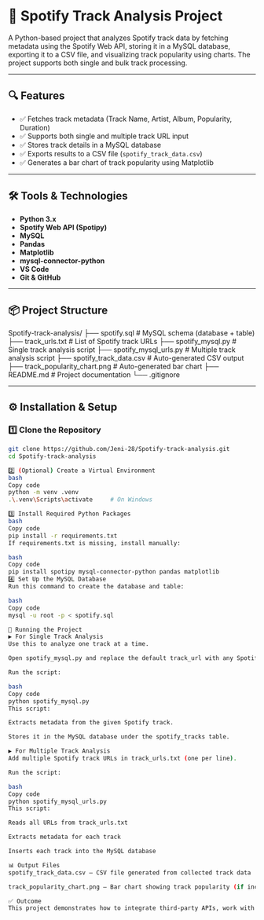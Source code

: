 # 🎵 Spotify Track Analysis Project

A Python-based project that analyzes Spotify track data by fetching metadata using the Spotify Web API, storing it in a MySQL database, exporting it to a CSV file, and visualizing track popularity using charts. The project supports both single and bulk track processing.

---

## 🔍 Features

- ✅ Fetches track metadata (Track Name, Artist, Album, Popularity, Duration)
- ✅ Supports both single and multiple track URL input
- ✅ Stores track details in a MySQL database
- ✅ Exports results to a CSV file (`spotify_track_data.csv`)
- ✅ Generates a bar chart of track popularity using Matplotlib

---

## 🛠️ Tools & Technologies

- **Python 3.x**
- **Spotify Web API (Spotipy)**
- **MySQL**
- **Pandas**
- **Matplotlib**
- **mysql-connector-python**
- **VS Code**
- **Git & GitHub**

---

## 📦 Project Structure

Spotify-track-analysis/
├── spotify.sql # MySQL schema (database + table)
├── track_urls.txt # List of Spotify track URLs
├── spotify_mysql.py # Single track analysis script
├── spotify_mysql_urls.py # Multiple track analysis script
├── spotify_track_data.csv # Auto-generated CSV output
├── track_popularity_chart.png # Auto-generated bar chart
├── README.md # Project documentation
└── .gitignore

---

## ⚙️ Installation & Setup

### 1️⃣ Clone the Repository

```bash
git clone https://github.com/Jeni-28/Spotify-track-analysis.git
cd Spotify-track-analysis

2️⃣ (Optional) Create a Virtual Environment
bash
Copy code
python -m venv .venv
.\.venv\Scripts\activate     # On Windows

3️⃣ Install Required Python Packages
bash
Copy code
pip install -r requirements.txt
If requirements.txt is missing, install manually:

bash
Copy code
pip install spotipy mysql-connector-python pandas matplotlib
4️⃣ Set Up the MySQL Database
Run this command to create the database and table:

bash
Copy code
mysql -u root -p < spotify.sql

🚀 Running the Project
▶️ For Single Track Analysis
Use this to analyze one track at a time.

Open spotify_mysql.py and replace the default track_url with any Spotify track link.

Run the script:

bash
Copy code
python spotify_mysql.py
This script:

Extracts metadata from the given Spotify track.

Stores it in the MySQL database under the spotify_tracks table.

▶️ For Multiple Track Analysis
Add multiple Spotify track URLs in track_urls.txt (one per line).

Run the script:

bash
Copy code
python spotify_mysql_urls.py
This script:

Reads all URLs from track_urls.txt

Extracts metadata for each track

Inserts each track into the MySQL database

📊 Output Files
spotify_track_data.csv – CSV file generated from collected track data

track_popularity_chart.png – Bar chart showing track popularity (if included in the script)

✅ Outcome
This project demonstrates how to integrate third-party APIs, work with relational databases, automate data extraction and transformation, and visualize insights using Python tools. It gave me practical experience with real-world data workflows in the music domain.
